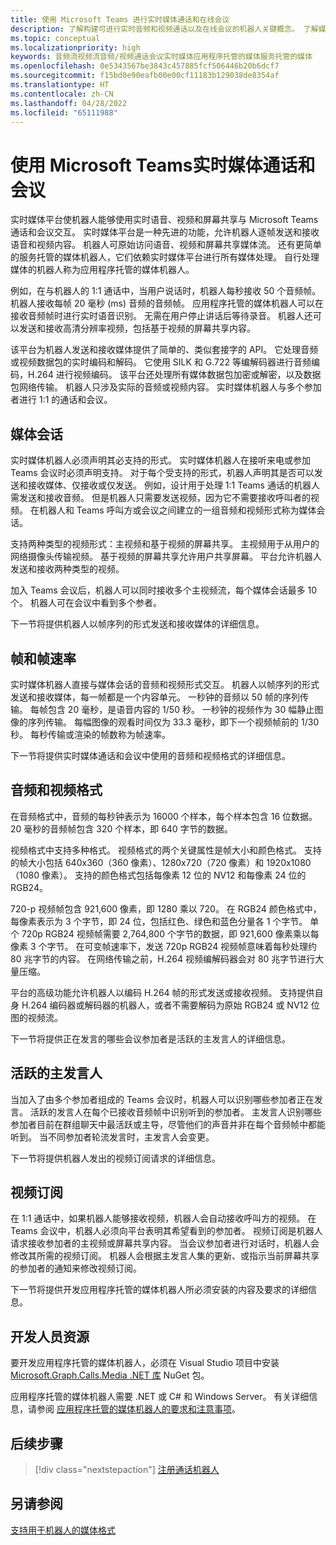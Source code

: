 ```yaml
---
title: 使用 Microsoft Teams 进行实时媒体通话和在线会议
description: 了解构建可进行实时音频和视频通话以及在线会议的机器人关键概念。 了解媒体会话、帧速率、音频/视频格式，以及对开发者资源的参考
ms.topic: conceptual
ms.localizationpriority: high
keywords: 音频流视频流音频/视频通话会议实时媒体应用程序托管的媒体服务托管的媒体
ms.openlocfilehash: 0e5343567be3843c457885fcf506446b20b6dcf7
ms.sourcegitcommit: f15bd0e90eafb00e00cf11183b129038de8354af
ms.translationtype: HT
ms.contentlocale: zh-CN
ms.lasthandoff: 04/28/2022
ms.locfileid: "65111988"
---
```

# <a name="real-time-media-calls-and-meetings-with-microsoft-teams"></a>使用 Microsoft Teams实时媒体通话和会议

实时媒体平台使机器人能够使用实时语音、视频和屏幕共享与 Microsoft Teams 通话和会议交互。 实时媒体平台是一种先进的功能，允许机器人逐帧发送和接收语音和视频内容。 机器人可原始访问语音、视频和屏幕共享媒体流。 还有更简单的服务托管的媒体机器人，它们依赖实时媒体平台进行所有媒体处理。 自行处理媒体的机器人称为应用程序托管的媒体机器人。

例如，在与机器人的 1:1 通话中，当用户说话时，机器人每秒接收 50 个音频帧。 机器人接收每帧 20 毫秒 (ms) 音频的音频帧。 应用程序托管的媒体机器人可以在接收音频帧时进行实时语音识别。 无需在用户停止讲话后等待录音。 机器人还可以发送和接收高清分辨率视频，包括基于视频的屏幕共享内容。

该平台为机器人发送和接收媒体提供了简单的、类似套接字的 API。 它处理音频或视频数据包的实时编码和解码。 它使用 SILK 和 G.722 等编解码器进行音频编码，H.264 进行视频编码。 该平台还处理所有媒体数据包加密或解密，以及数据包网络传输。 机器人只涉及实际的音频或视频内容。 实时媒体机器人与多个参加者进行 1:1 的通话和会议。

## <a name="media-session"></a>媒体会话

实时媒体机器人必须声明其必支持的形式。 实时媒体机器人在接听来电或参加 Teams 会议时必须声明支持。 对于每个受支持的形式，机器人声明其是否可以发送和接收媒体、仅接收或仅发送。 例如，设计用于处理 1:1 Teams 通话的机器人需发送和接收音频。 但是机器人只需要发送视频，因为它不需要接收呼叫者的视频。 在机器人和 Teams 呼叫方或会议之间建立的一组音频和视频形式称为媒体会话。

支持两种类型的视频形式：主视频和基于视频的屏幕共享。 主视频用于从用户的网络摄像头传输视频。 基于视频的屏幕共享允许用户共享屏幕。 平台允许机器人发送和接收两种类型的视频。

加入 Teams 会议后，机器人可以同时接收多个主视频流，每个媒体会话最多 10 个。 机器人可在会议中看到多个参者。

下一节将提供机器人以帧序列的形式发送和接收媒体的详细信息。

## <a name="frames-and-frame-rate"></a>帧和帧速率

实时媒体机器人直接与媒体会话的音频和视频形式交互。 机器人以帧序列的形式发送和接收媒体，每一帧都是一个内容单元。 一秒钟的音频以 50 帧的序列传输。 每帧包含 20 毫秒，是语音内容的 1/50 秒。 一秒钟的视频作为 30 幅静止图像的序列传输。 每幅图像的观看时间仅为 33.3 毫秒，即下一个视频帧前的 1/30 秒。 每秒传输或渲染的帧数称为帧速率。

下一节将提供实时媒体通话和会议中使用的音频和视频格式的详细信息。

## <a name="audio-and-video-format"></a>音频和视频格式

在音频格式中，音频的每秒钟表示为 16000 个样本，每个样本包含 16 位数据。 20 毫秒的音频帧包含 320 个样本，即 640 字节的数据。

视频格式中支持多种格式。 视频格式的两个关键属性是帧大小和颜色格式。 支持的帧大小包括 640x360（360 像素）、1280x720（720 像素）和 1920x1080（1080 像素）。 支持的颜色格式包括每像素 12 位的 NV12 和每像素 24 位的 RGB24。

720-p 视频帧包含 921,600 像素，即 1280 乘以 720。 在 RGB24 颜色格式中，每像素表示为 3 个字节，即 24 位，包括红色、绿色和蓝色分量各 1 个字节。 单个 720p RGB24 视频帧需要 2,764,800 个字节的数据，即 921,600 像素乘以每像素 3 个字节。 在可变帧速率下，发送 720p RGB24 视频帧意味着每秒处理约 80 兆字节的内容。 在网络传输之前，H.264 视频编解码器会对 80 兆字节进行大量压缩。

平台的高级功能允许机器人以编码 H.264 帧的形式发送或接收视频。 支持提供自身 H.264 编码器或解码器的机器人，或者不需要解码为原始 RGB24 或 NV12 位图的视频流。

下一节将提供正在发言的哪些会议参加者是活跃的主发言人的详细信息。

## <a name="active-and-dominant-speakers"></a>活跃的主发言人

当加入了由多个参加者组成的 Teams 会议时，机器人可以识别哪些参加者正在发言。 活跃的发言人在每个已接收音频帧中识别听到的参加者。 主发言人识别哪些参加者目前在群组聊天中最活跃或主导，尽管他们的声音并非在每个音频帧中都能听到。 当不同参加者轮流发言时，主发言人会变更。

下一节将提供机器人发出的视频订阅请求的详细信息。

## <a name="video-subscription"></a>视频订阅

在 1:1 通话中，如果机器人能够接收视频，机器人会自动接收呼叫方的视频。 在 Teams 会议中，机器人必须向平台表明其希望看到的参加者。 视频订阅是机器人请求接收参加者的主视频或屏幕共享内容。 当会议参加者进行对话时，机器人会修改其所需的视频订阅。 机器人会根据主发言人集的更新、或指示当前屏幕共享的参加者的通知来修改视频订阅。

下一节将提供开发应用程序托管的媒体机器人所必须安装的内容及要求的详细信息。

## <a name="developer-resources"></a>开发人员资源

要开发应用程序托管的媒体机器人，必须在 Visual Studio 项目中安装 [Microsoft.Graph.Calls.Media .NET 库](https://www.nuget.org/packages/Microsoft.Graph.Communications.Calls.Media/) NuGet 包。

应用程序托管的媒体机器人需要 .NET 或 C# 和 Windows Server。 有关详细信息，请参阅 [应用程序托管的媒体机器人的要求和注意事项](requirements-considerations-application-hosted-media-bots.md#c-or-net-and-windows-server-for-development)。

## <a name="next-step"></a>后续步骤

> [!div class="nextstepaction"]
> [注册通话机器人](~/bots/calls-and-meetings/registering-calling-bot.md)

## <a name="see-also"></a>另请参阅

[支持用于机器人的媒体格式](~/resources/media-formats.md)
